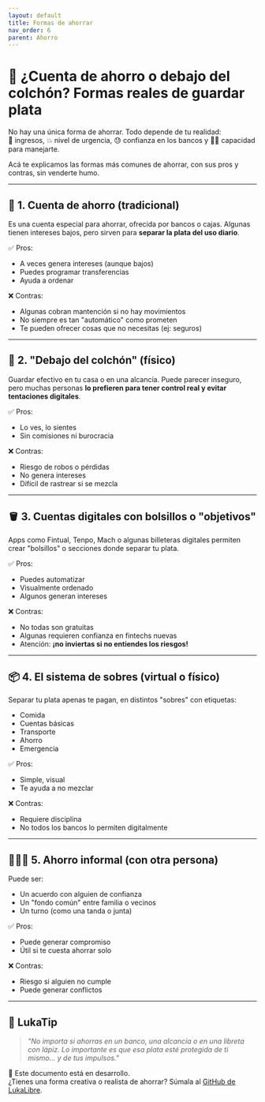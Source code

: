 ```yaml
---
layout: default
title: Formas de ahorrar
nav_order: 6
parent: Ahorro
---
```


# 💼 ¿Cuenta de ahorro o debajo del colchón? Formas reales de guardar plata

No hay una única forma de ahorrar. Todo depende de tu realidad:  
💸 ingresos, 💥 nivel de urgencia, 😓 confianza en los bancos y 🤹‍♀️ capacidad para manejarte.

Acá te explicamos las formas más comunes de ahorrar, con sus pros y contras, sin venderte humo.

---

## 🏦 1. Cuenta de ahorro (tradicional)

Es una cuenta especial para ahorrar, ofrecida por bancos o cajas. Algunas tienen intereses bajos, pero sirven para **separar la plata del uso diario**.

✅ Pros:
- A veces genera intereses (aunque bajos)
- Puedes programar transferencias
- Ayuda a ordenar

❌ Contras:
- Algunas cobran mantención si no hay movimientos
- No siempre es tan "automático" como prometen
- Te pueden ofrecer cosas que no necesitas (ej: seguros)

---

## 🧳 2. "Debajo del colchón" (físico)

Guardar efectivo en tu casa o en una alcancía. Puede parecer inseguro, pero muchas personas **lo prefieren para tener control real y evitar tentaciones digitales**.

✅ Pros:
- Lo ves, lo sientes
- Sin comisiones ni burocracia

❌ Contras:
- Riesgo de robos o pérdidas
- No genera intereses
- Difícil de rastrear si se mezcla

---

## 🪣 3. Cuentas digitales con bolsillos o "objetivos"

Apps como Fintual, Tenpo, Mach o algunas billeteras digitales permiten crear "bolsillos" o secciones donde separar tu plata.

✅ Pros:
- Puedes automatizar
- Visualmente ordenado
- Algunos generan intereses

❌ Contras:
- No todas son gratuitas
- Algunas requieren confianza en fintechs nuevas
- Atención: **¡no inviertas si no entiendes los riesgos!**

---

## 📦 4. El sistema de sobres (virtual o físico)

Separar tu plata apenas te pagan, en distintos "sobres" con etiquetas:

- Comida
- Cuentas básicas
- Transporte
- Ahorro
- Emergencia

✅ Pros:
- Simple, visual
- Te ayuda a no mezclar

❌ Contras:
- Requiere disciplina
- No todos los bancos lo permiten digitalmente

---

## 🧑‍🤝‍🧑 5. Ahorro informal (con otra persona)

Puede ser:
- Un acuerdo con alguien de confianza
- Un "fondo común" entre familia o vecinos
- Un turno (como una tanda o junta)

✅ Pros:
- Puede generar compromiso
- Útil si te cuesta ahorrar solo

❌ Contras:
- Riesgo si alguien no cumple
- Puede generar conflictos

---

## 🧠 LukaTip

> *"No importa si ahorras en un banco, una alcancía o en una libreta con lápiz. Lo importante es que esa plata esté protegida de ti mismo... y de tus impulsos."*

📌 Este documento está en desarrollo.  
¿Tienes una forma creativa o realista de ahorrar? Súmala al [GitHub de LukaLibre](https://github.com/tuusuario/lukalibre).
